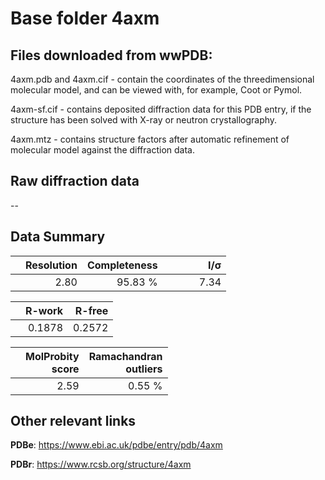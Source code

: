 # Base folder 4axm

## Files downloaded from wwPDB:

4axm.pdb and 4axm.cif - contain the coordinates of the threedimensional molecular model, and can be viewed with, for example, Coot or Pymol.

4axm-sf.cif - contains deposited diffraction data for this PDB entry, if the structure has been solved with X-ray or neutron crystallography.

4axm.mtz - contains structure factors after automatic refinement of molecular model against the diffraction data.

## Raw diffraction data

--<br> 

## Data Summary
|   | Resolution | Completeness| I/$\boldsymbol{\sigma}$ |
|---|-------------:|----------------:|--------------:|
|   |2.80|95.83 %|<img width=50/>7.34 |

|   | **R-work**| **R-free**   
|---|-------------:|----------------:|           
||0.1878|0.2572|

|   |**MolProbity<br>score**| **Ramachandran<br>outliers** 
|---|-------------:|----------------:|
||2.59|0.55 %|

## Other relevant links 
**PDBe**:  https://www.ebi.ac.uk/pdbe/entry/pdb/4axm
 
**PDBr**: https://www.rcsb.org/structure/4axm 

